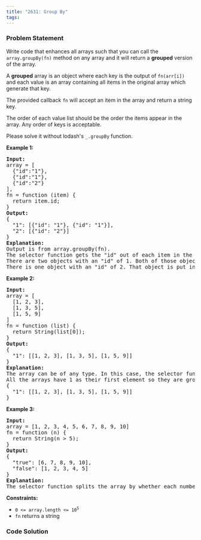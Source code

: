 ```yaml
---
title: "2631: Group By"
tags:
---
```

### Problem Statement

<p>Write code that enhances all arrays such that you can call the <code>array.groupBy(fn)</code> method on any array and it will return a <strong>grouped</strong> version of the array.</p>

<p>A <strong>grouped</strong> array is an object where each key is the output of <code>fn(arr[i])</code> and each value is an array containing all items in the original array which generate that key.</p>

<p>The provided callback <code>fn</code> will accept an item in the array and return a string key.</p>

<p>The order of each value list should be the order the items appear in the array. Any order of keys is acceptable.</p>

<p>Please solve it without lodash&#39;s <code>_.groupBy</code> function.</p>


<p><strong class="example">Example 1:</strong></p>

<pre>
<strong>Input:</strong> 
array = [
  {&quot;id&quot;:&quot;1&quot;},
  {&quot;id&quot;:&quot;1&quot;},
  {&quot;id&quot;:&quot;2&quot;}
], 
fn = function (item) { 
  return item.id; 
}
<strong>Output:</strong> 
{ 
  &quot;1&quot;: [{&quot;id&quot;: &quot;1&quot;}, {&quot;id&quot;: &quot;1&quot;}],   
  &quot;2&quot;: [{&quot;id&quot;: &quot;2&quot;}] 
}
<strong>Explanation:</strong>
Output is from array.groupBy(fn).
The selector function gets the &quot;id&quot; out of each item in the array.
There are two objects with an &quot;id&quot; of 1. Both of those objects are put in the first array.
There is one object with an &quot;id&quot; of 2. That object is put in the second array.
</pre>

<p><strong class="example">Example 2:</strong></p>

<pre>
<strong>Input:</strong> 
array = [
  [1, 2, 3],
  [1, 3, 5],
  [1, 5, 9]
]
fn = function (list) { 
  return String(list[0]); 
}
<strong>Output:</strong> 
{ 
  &quot;1&quot;: [[1, 2, 3], [1, 3, 5], [1, 5, 9]] 
}
<strong>Explanation:</strong>
The array can be of any type. In this case, the selector function defines the key as being the first element in the array. 
All the arrays have 1 as their first element so they are grouped together.
{
  &quot;1&quot;: [[1, 2, 3], [1, 3, 5], [1, 5, 9]]
}
</pre>

<p><strong class="example">Example 3:</strong></p>

<pre>
<strong>Input:</strong> 
array = [1, 2, 3, 4, 5, 6, 7, 8, 9, 10]
fn = function (n) { 
  return String(n &gt; 5);
}
<strong>Output:</strong>
{
  &quot;true&quot;: [6, 7, 8, 9, 10],
  &quot;false&quot;: [1, 2, 3, 4, 5]
}
<strong>Explanation:</strong>
The selector function splits the array by whether each number is greater than 5.
</pre>


<p><strong>Constraints:</strong></p>

<ul>
	<li><code>0 &lt;= array.length &lt;= 10<sup>5</sup></code></li>
	<li><code>fn</code> returns a string</li>
</ul>


### Code Solution

```python

```
